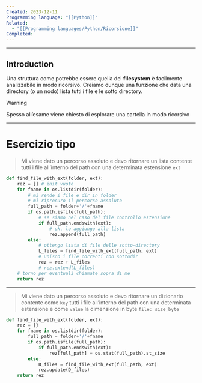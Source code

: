 ```yaml
---
Created: 2023-12-11
Programming language: "[[Python]]"
Related:
  - "[[Programming languages/Python/Ricorsione]]"
Completed: 
---
```

---
## Introduction
Una struttura come potrebbe essere quella del **filesystem** è facilmente analizzabile in modo ricorsivo. Creiamo dunque una funzione che data una directory (o un nodo) lista tutti i file e le sotto directory.

> [!WARNING]
> Spesso all’esame viene chiesto di esplorare una cartella in modo ricorsivo

---
# Esercizio tipo

 > Mi viene dato un percorso assoluto e devo ritornare un lista contente tutti i file all’interno del path con una determinata estensione `ext`

```python
def find_file_with_ext(folder, ext):
	rez = [] # init vuoto
	for fname in os.listdir(folder):
		# mi rende i file e dir in folder
		# mi riprocuro il percorso assoluto
		full_path = folder+'/'+fname
		if os.path.isfile(full_path):
			# se siamo nel caso del file controllo estensione
			if full_path.endswith(ext):
				# ok, lo aggiungo alla lista
				rez.append(full_path)
		else:
			# ottengo lista di file delle sotto-directory
			L_files = find_file_with_ext(full_path, ext)
			# unisco i file correnti con sottodir
			rez = rez + L_files
			# rez.extend(L_files)
	# torno per eventuali chiamate sopra di me
	return rez
```

---

>  Mi viene dato un percorso assoluto e devo ritornare un dizionario contente come `key` tutti i file all’interno del path con una determinata estensione  e come `value` la dimensione in byte
>  `file: size_byte`

```python
def find_file_with_ext(folder, ext):
	rez = {}
	for fname in os.listdir(folder):
		full_path = folder+'/'+fname
		if os.path.isfile(full_path):
			if full_path.endswith(ext):
				rez[full_path] = os.stat(full_path).st_size
		else:
			D_files = find_file_with_ext(full_path, ext)
			rez.update(D_files)
	return rez
```